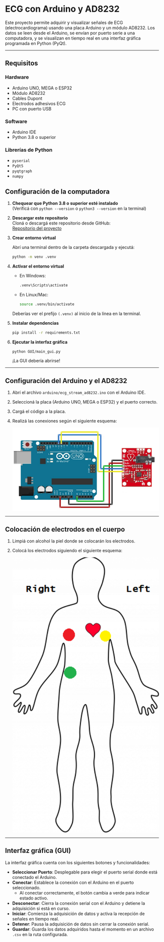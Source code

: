 # ECG con Arduino y AD8232

Este proyecto permite adquirir y visualizar señales de ECG (electrocardiograma) usando una placa Arduino y un módulo AD8232. Los datos se leen desde el Arduino, se envían por puerto serie a una computadora, y se visualizan en tiempo real en una interfaz gráfica programada en Python (PyQt).

---

## Requisitos

### Hardware
- Arduino UNO, MEGA o ESP32
- Módulo AD8232
- Cables Dupont
- Electrodos adhesivos ECG
- PC con puerto USB

### Software
- Arduino IDE
- Python 3.8 o superior

### Librerías de Python
- `pyserial`
- `PyQt5`
- `pyqtgraph`
- `numpy`

## Configuración de la computadora

1. **Chequear que Python 3.8 o superior esté instalado**  
   (Verificá con `python --version` o `python3 --version` en la terminal)

2. **Descargar este repositorio**  
   Cloná o descargá este repositorio desde GitHub:  
   [Repositorio del proyecto](https://github.com/FranTassara/ECG-arduinoPython)

3. **Crear entorno virtual**

   Abrí una terminal dentro de la carpeta descargada y ejecutá:

   ```bash
   python -m venv .venv
   ```

4. **Activar el entorno virtual**

   - En Windows:
     ```bash
     .venv\Scripts\activate
     ```
   - En Linux/Mac:
     ```bash
     source .venv/bin/activate
     ```

   Deberías ver el prefijo `(.venv)` al inicio de la línea en la terminal.

5. **Instalar dependencias**

   ```bash
   pip install -r requirements.txt
   ```

6. **Ejecutar la interfaz gráfica**

   ```bash
   python GUI/main_gui.py
   ```

   ¡La GUI debería abrirse!

---

## Configuración del Arduino y el AD8232
1. Abrí el archivo `arduino/ecg_stream_ad8232.ino` con el Arduino IDE.
2. Seleccioná la placa (Arduino UNO, MEGA o ESP32) y el puerto correcto.
3. Cargá el código a la placa.
4. Realizá las conexiones según el siguiente esquema:
 
   <p align="center">
     <img src="docs/board_arduino_setup.png" alt="Conexión Arduino - AD8232" width="500"/>
   </p>

---

## Colocación de electrodos en el cuerpo

1. Limpiá con alcohol la piel donde se colocarán los electrodos.
2. Colocá los electrodos siguiendo el siguiente esquema:

   <p align="center">
     <img src="docs/electrode_placement.png" alt="Ubicación de electrodos ECG" width="500"/>
   </p>

---

## Interfaz gráfica (GUI)

La interfaz gráfica cuenta con los siguientes botones y funcionalidades:

- **Seleccionar Puerto**: Desplegable para elegir el puerto serial donde está conectado el Arduino.
- **Conectar**: Establece la conexión con el Arduino en el puerto seleccionado.  
  - Al conectar correctamente, el botón cambia a verde para indicar estado activo.
- **Desconectar**: Cierra la conexión serial con el Arduino y detiene la adquisición si está en curso.
- **Iniciar**: Comienza la adquisición de datos y activa la recepción de señales en tiempo real.
- **Detener**: Pausa la adquisición de datos sin cerrar la conexión serial.
- **Guardar**: Guarda los datos adquiridos hasta el momento en un archivo `.csv` en la ruta configurada.
